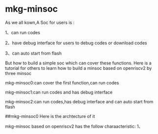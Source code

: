 # mkg-minsoc
As we all kown,A Soc for users is :
  
  1、can run codes 

  2、have debug interface for users to debug codes or download codes

  3、can auto start from flash 

But how to build a simple soc which can cover these functions. Here is a tutorial for others to learn how to build a minsoc based on openriscv2 by  three minsoc

  mkg-minsoc0:can cover the first function,can run codes

  mkg-minsoc1:can run codes and has debug interface

  mkg-minsoc2:can run codes,has debug interface and can auto start from flash

##mkg-minsoc0
Here is the archtecture of it







mkg-minsoc based on openriscv2 has the follow charaacteristic:
1、
